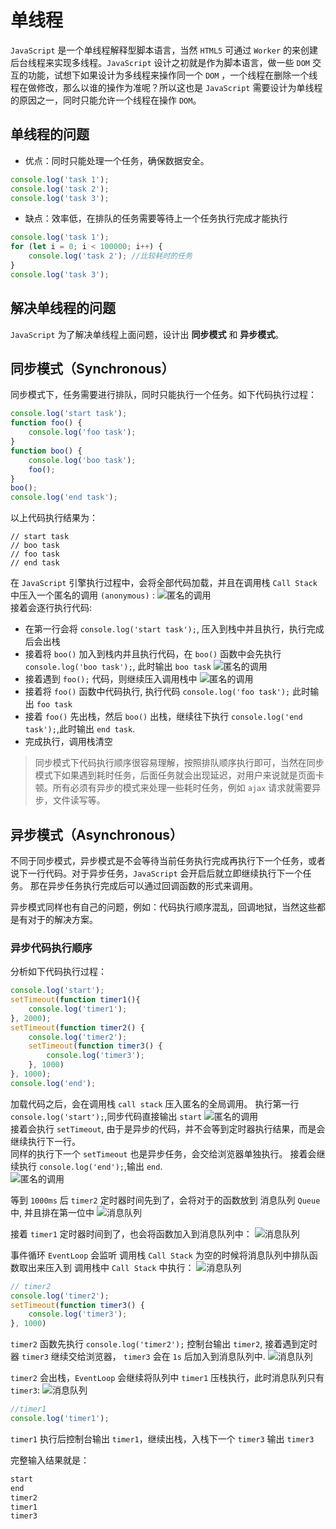 # 单线程
`JavaScript` 是一个单线程解释型脚本语言，当然 `HTML5` 可通过 `Worker` 的来创建后台线程来实现多线程。`JavaScript` 设计之初就是作为脚本语言，做一些 `DOM` 交互的功能，试想下如果设计为多线程来操作同一个 `DOM` ，一个线程在删除一个线程在做修改，那么以谁的操作为准呢？所以这也是 `JavaScript` 需要设计为单线程的原因之一，同时只能允许一个线程在操作 `DOM`。

## 单线程的问题
* 优点：同时只能处理一个任务，确保数据安全。
```javascript
console.log('task 1');
console.log('task 2');
console.log('task 3');
```
* 缺点：效率低，在排队的任务需要等待上一个任务执行完成才能执行
```javascript
console.log('task 1');
for (let i = 0; i < 100000; i++) {
    console.log('task 2'); //比较耗时的任务
}
console.log('task 3');
```
## 解决单线程的问题
`JavaScript` 为了解决单线程上面问题，设计出 **同步模式** 和 **异步模式**。

## 同步模式（Synchronous）
同步模式下，任务需要进行排队，同时只能执行一个任务。如下代码执行过程：
```javascript
console.log('start task');
function foo() {
    console.log('foo task');
}
function boo() {
    console.log('boo task');
    foo();
}
boo();
console.log('end task');
```
以上代码执行结果为：
```
// start task
// boo task
// foo task
// end task
```
在 `JavaScript` 引擎执行过程中，会将全部代码加载，并且在调用栈 `Call Stack` 中压入一个匿名的调用 `(anonymous)` :
![匿名的调用](./img/1.png)   
接着会逐行执行代码:   
* 在第一行会将 `console.log('start task');`, 压入到栈中并且执行，执行完成后会出栈
* 接着将 `boo()` 加入到栈内并且执行代码，在 `boo()` 函数中会先执行 `console.log('boo task');`, 此时输出 `boo task`
![匿名的调用](./img/2.png)  
* 接着遇到 `foo();` 代码，则继续压入调用栈中
![匿名的调用](./img/3.png)  
* 接着将 `foo()` 函数中代码执行, 执行代码 `console.log('foo task');` 此时输出 `foo task`
* 接着 `foo()` 先出栈，然后 `boo()` 出栈，继续往下执行 `console.log('end task');`,此时输出 `end task`.
* 完成执行，调用栈清空

> 同步模式下代码执行顺序很容易理解，按照排队顺序执行即可，当然在同步模式下如果遇到耗时任务，后面任务就会出现延迟，对用户来说就是页面卡顿。所有必须有异步的模式来处理一些耗时任务，例如 `ajax` 请求就需要异步，文件读写等。

## 异步模式（Asynchronous）
不同于同步模式，异步模式是不会等待当前任务执行完成再执行下一个任务，或者说下一行代码。对于异步任务，`JavaScript` 会开启后就立即继续执行下一个任务。
那在异步任务执行完成后可以通过回调函数的形式来调用。

异步模式同样也有自己的问题，例如：代码执行顺序混乱，回调地狱，当然这些都是有对于的解决方案。

### 异步代码执行顺序
分析如下代码执行过程：
```javascript
console.log('start');
setTimeout(function timer1(){
    console.log('timer1');
}, 2000);
setTimeout(function timer2() {
    console.log('timer2');
    setTimeout(function timer3() {
        console.log('timer3');
    }, 1000)
}, 1000);
console.log('end');
```
加载代码之后，会在调用栈 `call stack` 压入匿名的全局调用。
执行第一行 `console.log('start');`,同步代码直接输出 `start`
![匿名的调用](./img/4.png)   
接着会执行 `setTimeout`, 由于是异步的代码，并不会等到定时器执行结果，而是会继续执行下一行。   
同样的执行下一个 `setTimeout` 也是异步任务，会交给浏览器单独执行。
接着会继续执行 `console.log('end');`,输出 `end`.   
![匿名的调用](./img/5.png)   

等到 `1000ms` 后 `timer2` 定时器时间先到了，会将对于的函数放到 消息队列 `Queue` 中, 并且排在第一位中
![消息队列](./img/6.png)   

接着 `timer1` 定时器时间到了，也会将函数加入到消息队列中：
![消息队列](./img/7.png)   

事件循环 `EventLoop` 会监听 调用栈 `Call Stack` 为空的时候将消息队列中排队函数取出来压入到 调用栈中 `Call Stack` 中执行：
![消息队列](./img/8.png)   
```javascript
// timer2
console.log('timer2');
setTimeout(function timer3() {
    console.log('timer3');
}, 1000)
```
`timer2` 函数先执行 `console.log('timer2');` 控制台输出 `timer2`, 接着遇到定时器 `timer3` 继续交给浏览器， `timer3` 会在 `1s` 后加入到消息队列中.
![消息队列](./img/9.png)   

`timer2` 会出栈，`EventLoop` 会继续将队列中 `timer1` 压栈执行，此时消息队列只有 `timer3`:
![消息队列](./img/10.png)   
```javascript
//timer1
console.log('timer1');
```
`timer1` 执行后控制台输出 `timer1`，继续出栈，入栈下一个 `timer3` 输出 `timer3`

完整输入结果就是：
```javascript
start
end
timer2
timer1
timer3
```